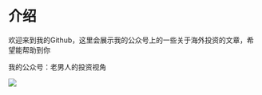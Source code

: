 # 介绍
欢迎来到我的Github，这里会展示我的公众号上的一些关于海外投资的文章，希望能帮助到你

我的公众号：老男人的投资视角

![](https://imgkr.cn-bj.ufileos.com/0cd81837-c44d-4374-97ae-fcaeca6b7fa9.jpg)